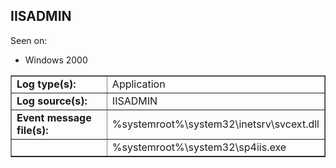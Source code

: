 ## IISADMIN

Seen on:
* Windows 2000

<table border="1" class="docutils">
  <tbody>
    <tr>
      <td><b>Log type(s):</b></td>
      <td>Application</td>
    </tr>
    <tr>
      <td><b>Log source(s):</b></td>
      <td>IISADMIN</td>
    </tr>
    <tr>
      <td><b>Event message file(s):</b></td>
      <td>%systemroot%\system32\inetsrv\svcext.dll</td>
    </tr>
    <tr>
      <td>&nbsp;</td>
      <td>%systemroot%\system32\sp4iis.exe</td>
    </tr>
  </tbody>
</table>

&nbsp;

